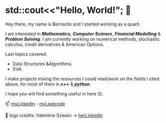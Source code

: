 # std::cout<<"Hello, World!"; 👋

Hey there, my name is Bernardo and I started working as a quant.

I am interested in ***Mathematics***, ***Computer Science***, ***Financial Modelling*** & ***Problem Solving***.
I am currently working on numerical methods, stochastic calculus, credit derivatives & American Options.

Last topics covered:
  - Data Structures &Algorithms.
  - XVA.

I make projects mixing the resources I could read/work on the fields I cited above, for most of them in ***c++*** & ***python***.

I hope you will find something useful in here 😊.

📫 [myLinkedIn](www.linkedin.com/in/bernardocohen) - [myLeetcode](https://leetcode.com/bernardo_cohen/)


🎨 logo credits: Valentine Szwarc -> [herLinkedIn](https://www.linkedin.com/in/valentine-szwarc-a90112186/)
<!---
- 👋 Hi, I’m @bdcbqa314159
- 👀 I’m interested in ...
- 🌱 I’m currently learning ...
- 💞️ I’m looking to collaborate on ...
- 📫 How to reach me ...
bdcbqa314159/bdcbqa314159 is a ✨ special ✨ repository because its `README.md` (this file) appears on your GitHub profile.
You can click the Preview link to take a look at your changes.
--->
